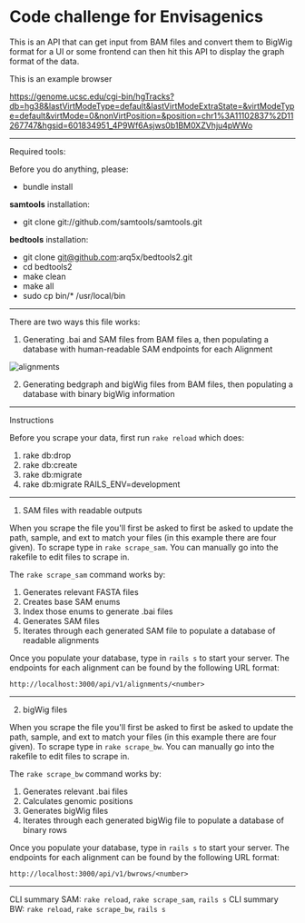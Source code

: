 # Code challenge for Envisagenics

This is an API that can get input from BAM files and convert them to BigWig format for a UI or some frontend can then hit this API to display the graph format of the data.


This is an example browser

https://genome.ucsc.edu/cgi-bin/hgTracks?db=hg38&lastVirtModeType=default&lastVirtModeExtraState=&virtModeType=default&virtMode=0&nonVirtPosition=&position=chr1%3A11102837%2D11267747&hgsid=601834951_4P9Wf6Asjws0b1BM0XZVhju4pWWo

---

Required tools:

Before you do anything, please:

* bundle install

**samtools** installation:

* git clone git://github.com/samtools/samtools.git

**bedtools** installation:

* git clone git@github.com:arq5x/bedtools2.git
* cd bedtools2
* make clean
* make all
* sudo cp bin/* /usr/local/bin

---

There are two ways this file works:

1. Generating .bai and SAM files from BAM files a, then populating a database with human-readable SAM endpoints for each Alignment

![alignments](http://i.imgur.com/nKAPuFz.png)

2. Generating bedgraph and bigWig files from BAM files, then populating a database with binary bigWig information

---

Instructions

Before you scrape your data, first run `rake reload` which does:

1. rake db:drop
2. rake db:create
3. rake db:migrate
4. rake db:migrate RAILS_ENV=development

---

1) SAM files with readable outputs

When you scrape the file you'll first be asked to first be asked to update the path, sample, and ext to match your files (in this example there are four given). To scrape type in `rake scrape_sam`. You can manually go into the rakefile to edit files to scrape in.

The `rake scrape_sam` command works by:

1. Generates relevant FASTA files
2. Creates base SAM enums
3. Index those enums to generate .bai files
4. Generates SAM files
5. Iterates through each generated SAM file to populate a database of readable alignments

Once you populate your database, type in `rails s` to start your server. The endpoints for each alignment can be found by the following URL format:

`http://localhost:3000/api/v1/alignments/<number>`

---

2) bigWig files

When you scrape the file you'll first be asked to first be asked to update the path, sample, and ext to match your files (in this example there are four given). To scrape type in `rake scrape_bw`. You can manually go into the rakefile to edit files to scrape in.

The `rake scrape_bw` command works by:

1. Generates relevant .bai files
2. Calculates genomic positions
3. Generates bigWig files
4. Iterates through each generated bigWig file to populate a database of binary rows

Once you populate your database, type in `rails s` to start your server. The endpoints for each alignment can be found by the following URL format:

`http://localhost:3000/api/v1/bwrows/<number>`

---

CLI summary SAM: `rake reload`, `rake scrape_sam`, `rails s`
CLI summary BW:  `rake reload`, `rake scrape_bw`, `rails s`
